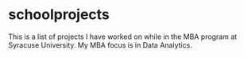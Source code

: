 # schoolprojects
This is a list of projects I have worked on while in the MBA program at Syracuse University. My MBA focus is in Data Analytics.
